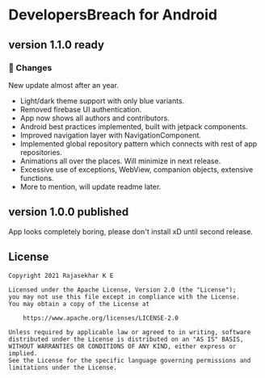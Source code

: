 # DevelopersBreach for Android

## version 1.1.0 ready

### :scroll: Changes

New update almost after an year.

* Light/dark theme support with only blue variants.
* Removed firebase UI authentication.
* App now shows all authors and contributors.
* Android best practices implemented, built with jetpack components.
* Improved navigation layer with NavigationComponent.
* Implemented global repository pattern which connects with rest of app repositories.
* Animations all over the places. Will minimize in next release.
* Excessive use of exceptions, WebView, companion objects, extensive functions.
* More to mention, will update readme later.

## version 1.0.0 published

App looks completely boring, please don't install xD until second release.

## License

```
Copyright 2021 Rajasekhar K E

Licensed under the Apache License, Version 2.0 (the "License");
you may not use this file except in compliance with the License.
You may obtain a copy of the License at

    https://www.apache.org/licenses/LICENSE-2.0

Unless required by applicable law or agreed to in writing, software
distributed under the License is distributed on an "AS IS" BASIS,
WITHOUT WARRANTIES OR CONDITIONS OF ANY KIND, either express or implied.
See the License for the specific language governing permissions and
limitations under the License.
```